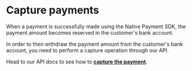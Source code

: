 # Capture payments

When a payment is successfully made using the Native Payment SDK, the payment amount becomes reserved in the customer's bank account. 

In order to then withdraw the payment amount from the customer's bank account, you need to perform a capture operation through our API.

Head to our API docs to see how to **[capture the payment](./server-side.html#capture-payment)**.
